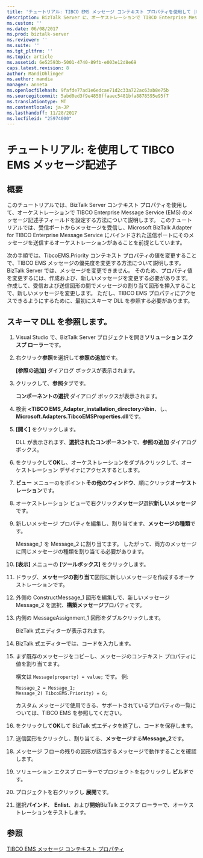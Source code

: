 ```yaml
---
title: 'チュートリアル: TIBCO EMS メッセージ コンテキスト プロパティを使用して |Microsoft ドキュメント'
description: BizTalk Server に、オーケストレーションで TIBCO Enterprise Message Service のメッセージ記述子フィールドを使用するステップ バイ ステップ ガイド
ms.custom: ''
ms.date: 06/08/2017
ms.prod: biztalk-server
ms.reviewer: ''
ms.suite: ''
ms.tgt_pltfrm: ''
ms.topic: article
ms.assetid: 6e52593b-5001-4740-89fb-e003e12d8e69
caps.latest.revision: 8
author: MandiOhlinger
ms.author: mandia
manager: anneta
ms.openlocfilehash: 9fafde77ad1e6edcae71d2c33a722ac63ab8e75b
ms.sourcegitcommit: 5abd0ed3f9e4858ffaaec5481bfa8878595e95f7
ms.translationtype: MT
ms.contentlocale: ja-JP
ms.lasthandoff: 11/28/2017
ms.locfileid: "25974000"
---
```

# <a name="tutorial-use-tibco-ems-message-descriptors"></a>チュートリアル: を使用して TIBCO EMS メッセージ記述子

## <a name="overview"></a>概要
このチュートリアルでは、BizTalk Server コンテキスト プロパティを使用して、オーケストレーションで TIBCO Enterprise Message Service (EMS) のメッセージ記述子フィールドを設定する方法について説明します。 このチュートリアルでは、受信ポートからメッセージを受信し、Microsoft BizTalk Adapter for TIBCO Enterprise Message Service にバインドされた送信ポートにそのメッセージを送信するオーケストレーションがあることを前提としています。  
  
 次の手順では、TibcoEMS.Priority コンテキスト プロパティの値を変更することで、TIBCO EMS メッセージの優先度を変更する方法について説明します。 BizTalk Server では、メッセージを変更できません。 そのため、プロパティ値を変更するには、作成および、新しいメッセージを変更する必要があります。 作成して、受信および送信図形の間でメッセージの割り当て図形を挿入することで、新しいメッセージを変更します。 ただし、TIBCO EMS プロパティにアクセスできるようにするために、最初にスキーマ DLL を参照する必要があります。  
  
## <a name="reference-the-schema-dll"></a>スキーマ DLL を参照します。  
  
1.  Visual Studio で、BizTalk Server プロジェクトを開き**ソリューション エクスプ ローラー**です。  
  
2.  右クリック**参照**を選択して**参照の追加**です。  
  
     **[参照の追加]** ダイアログ ボックスが表示されます。  
  
3.  クリックして、**参照**タブです。  
  
     **コンポーネントの選択** ダイアログ ボックスが表示されます。  
  
4.  検索 **\<TIBCO EMS_Adapter_installation_directory\>\bin**、し、 **Microsoft.Adapters.TibcoEMSProperties.dll**です。  
  
5.  **[開く]** をクリックします。  
  
     DLL が表示されます、**選択されたコンポーネント**で、**参照の追加** ダイアログ ボックス。  
  
6.  をクリックして**OK**し、オーケストレーションをダブルクリックして、オーケストレーション デザイナにアクセスするとします。  
  
7.  **ビュー**  メニューのをポイント**その他のウィンドウ**、順にクリック**オーケストレーション**です。  
  
8.  オーケストレーション ビューで右クリック**メッセージ**選択**新しいメッセージ**です。  
  
9. 新しいメッセージ プロパティを編集し、割り当てます、**メッセージの種類**です。  
  
     Message_1 を Message_2 に割り当てます。 したがって、両方のメッセージに同じメッセージの種類を割り当てる必要があります。  
  
10. **[表示]** メニューの **[ツールボックス]** をクリックします。  
  
11. ドラッグ、**メッセージの割り当て**図形に新しいメッセージを作成するオーケストレーションです。  
  
12. 外側の ConstructMessage_1 図形を編集しで、新しいメッセージ Message_2 を選択、**構築メッセージ**プロパティです。  
  
13. 内側の MessageAssignment_1 図形をダブルクリックします。  
  
     BizTalk 式エディターが表示されます。  
  
14. BizTalk 式エディターでは、コードを入力します。  
  
15. まず既存のメッセージをコピーし、メッセージのコンテキスト プロパティに値を割り当てます。  
  
     構文は `Message(property) = value;` です。 例:  
  
    ```  
    Message_2 = Message_1;  
    Message_2( TibcoEMS.Priority) = 6;  
    ```  
  
     カスタム メッセージで使用できる、サポートされているプロパティの一覧については、TIBCO EMS を参照してください。  
  
16. をクリックして**OK**して BizTalk 式エディタを終了し、コードを保存します。  
  
17. 送信図形をクリックし、割り当てる、**メッセージ**する**Message_2**です。  
  
18. メッセージ フローの残りの図形が該当するメッセージで動作することを確認します。  
  
19. ソリューション エクスプ ローラーでプロジェクトを右クリックし **ビルド**です。  
  
20. プロジェクトを右クリックし **展開**です。  
  
21. 選択**バインド**、 **Enlist**、および**開始**BizTalk エクスプ ローラーで、オーケストレーションをテストします。  
  
## <a name="see-also"></a>参照  
[TIBCO EMS メッセージ コンテキスト プロパティ](../core/message-context-properties-in-biztalk-server.md)